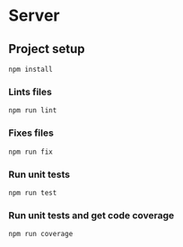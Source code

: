 # Server

## Project setup
```
npm install
```

### Lints files
```
npm run lint
```

### Fixes files
```
npm run fix
```

### Run unit tests
```
npm run test
```

### Run unit tests and get code coverage
```
npm run coverage
```